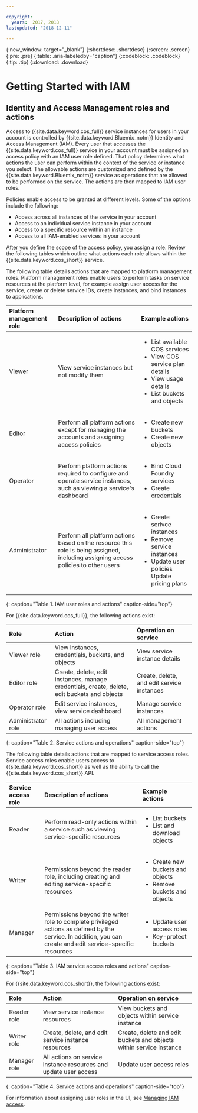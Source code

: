 ```yaml
---

copyright:
  years:  2017, 2018
lastupdated: "2018-12-11"

---
```


{:new_window: target="_blank"}
{:shortdesc: .shortdesc}
{:screen: .screen}
{:pre: .pre}
{:table: .aria-labeledby="caption"}
{:codeblock: .codeblock}
{:tip: .tip}
{:download: .download}

# Getting Started with IAM

## Identity and Access Management roles and actions

Access to {{site.data.keyword.cos_full}} service instances for users in your account is controlled by {{site.data.keyword.Bluemix_notm}} Identity and Access Management (IAM). Every user that accesses the {{site.data.keyword.cos_full}} service in your account must be assigned an access policy with an IAM user role defined. That policy determines what actions the user can perform within the context of the service or instance you select. The allowable actions are customized and defined by the {{site.data.keyword.Bluemix_notm}} service as operations that are allowed to be performed on the service. The actions are then mapped to IAM user roles.

Policies enable access to be granted at different levels. Some of the options include the following: 

* Access across all instances of the service in your account
* Access to an individual service instance in your account
* Access to a specific resource within an instance
* Access to all IAM-enabled services in your account

After you define the scope of the access policy, you assign a role. Review the following tables which outline what actions each role allows within the {{site.data.keyword.cos_short}} service.

The following table details actions that are mapped to platform management roles. Platform management roles enable users to perform tasks on service resources at the platform level, for example assign user access for the service, create or delete service IDs, create instances, and bind instances to applications.

| Platform management role | Description of actions | Example actions|
|:-----------------|:-----------------|:-----------------|
| Viewer | View service instances but not modify them | <ul><li>List available COS services</li><li>View COS service plan details</li><li>View usage details</li><li>List buckets and objects</li></ul>|
| Editor | Perform all platform actions except for managing the accounts and assigning access policies |<ul><li>Create new buckets</li><li>Create new objects</li></ul> |
| Operator | Perform platform actions required to configure and operate service instances, such as viewing a service's dashboard | <ul><li>Bind Cloud Foundry services</li><li>Create credentials</li></ul> |
| Administrator | Perform all platform actions based on the resource this role is being assigned, including assigning access policies to other users |<ul><li>Create serivce instances</li><li>Remove service instances</li><li>Update user policies</li>Update pricing plans</ul>|
{: caption="Table 1. IAM user roles and actions" caption-side="top"}

 For {{site.data.keyword.cos_full}}, the following actions exist:

| Role | Action | Operation on service | 
|:-----------------|:-----------------|:--------------|
| Viewer role | View instances, credentials, buckets, and objects | View service instance details | 
| Editor role | Create, delete, edit instances, manage credentials, create, delete, edit buckets and objects | Create, delete, and edit service instances |
| Operator role | Edit service instances, view service dashboard | Manage service instances |
| Administrator role | All actions including managing user access | All management actions |
{: caption="Table 2. Service actions and operations" caption-side="top"}

The following table details actions that are mapped to service access roles. Service access roles enable users access to {{site.data.keyword.cos_short}} as well as the ability to call the {{site.data.keyword.cos_short}} API.

| Service access role | Description of actions | Example actions|
|:-----------------|:-----------------|:-----------------|
| Reader | Perform read-only actions within a service such as viewing service-specific resources | <ul><li>List buckets</li><li>List and download objects</li></ul>|
| Writer | Permissions beyond the reader role, including creating and editing service-specific resources |<ul><li>Create new buckets and objects</li><li>Remove buckets and objects</li></ul> |
| Manager | Permissions beyond the writer role to complete privileged actions as defined by the service. In addition, you can create and edit service-specific resources | <ul><li>Update user access roles</li><li>Key-protect buckets</li></ul> |
{: caption="Table 3. IAM service access roles and actions" caption-side="top"}

 For {{site.data.keyword.cos_short}}, the following actions exist:

| Role | Action | Operation on service | 
|:-----------------|:-----------------|:--------------|
| Reader role | View service instance resources | View buckets and objects within service instance | 
| Writer role | Create, delete, and edit service instance resources | Create, delete and edit buckets and objects within service instance |
| Manager role | All actions on service instance resources and update user access | Update user access roles | 
{: caption="Table 4. Service actions and operations" caption-side="top"}

For information about assigning user roles in the UI, see [Managing IAM access](/docs/iam/mngiam.html#iammanidaccser).
 

